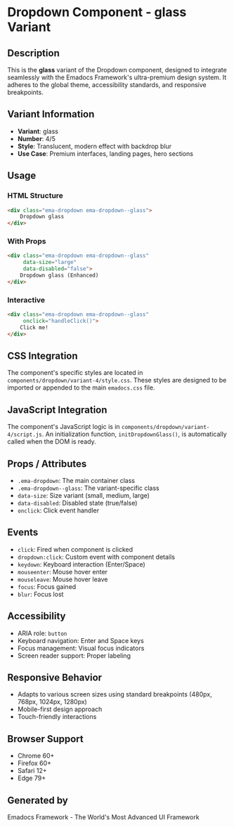 # Dropdown Component - glass Variant

## Description
This is the **glass** variant of the Dropdown component, designed to integrate seamlessly with the Emadocs Framework's ultra-premium design system. It adheres to the global theme, accessibility standards, and responsive breakpoints.

## Variant Information
- **Variant**: glass
- **Number**: 4/5
- **Style**: Translucent, modern effect with backdrop blur
- **Use Case**: Premium interfaces, landing pages, hero sections

## Usage

### HTML Structure
```html
<div class="ema-dropdown ema-dropdown--glass">
    Dropdown glass
</div>
```

### With Props
```html
<div class="ema-dropdown ema-dropdown--glass" 
     data-size="large" 
     data-disabled="false">
    Dropdown glass (Enhanced)
</div>
```

### Interactive
```html
<div class="ema-dropdown ema-dropdown--glass" 
     onclick="handleClick()">
    Click me!
</div>
```

## CSS Integration
The component's specific styles are located in `components/dropdown/variant-4/style.css`. These styles are designed to be imported or appended to the main `emadocs.css` file.

## JavaScript Integration
The component's JavaScript logic is in `components/dropdown/variant-4/script.js`. An initialization function, `initDropdownGlass()`, is automatically called when the DOM is ready.

## Props / Attributes
- `.ema-dropdown`: The main container class
- `.ema-dropdown--glass`: The variant-specific class
- `data-size`: Size variant (small, medium, large)
- `data-disabled`: Disabled state (true/false)
- `onclick`: Click event handler

## Events
- `click`: Fired when component is clicked
- `dropdown:click`: Custom event with component details
- `keydown`: Keyboard interaction (Enter/Space)
- `mouseenter`: Mouse hover enter
- `mouseleave`: Mouse hover leave
- `focus`: Focus gained
- `blur`: Focus lost

## Accessibility
- ARIA role: `button`
- Keyboard navigation: Enter and Space keys
- Focus management: Visual focus indicators
- Screen reader support: Proper labeling

## Responsive Behavior
- Adapts to various screen sizes using standard breakpoints (480px, 768px, 1024px, 1280px)
- Mobile-first design approach
- Touch-friendly interactions

## Browser Support
- Chrome 60+
- Firefox 60+
- Safari 12+
- Edge 79+

## Generated by
Emadocs Framework - The World's Most Advanced UI Framework
